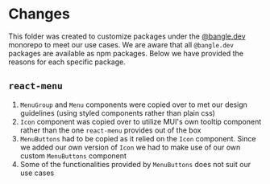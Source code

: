 # Changes

This folder was created to customize packages under the [@bangle.dev](https://github.com/bangle-io/bangle.dev) monorepo to meet our use cases. We are aware that all `@bangle.dev` packages are available as npm packages. Below we have provided the reasons for each specific package.

## `react-menu`

1. `MenuGroup` and `Menu` components were copied over to met our design guidelines (using styled components rather than plain css)
2. `Icon` component was copied over to utilize MUI's own tooltip component rather than the one `react-menu` provides out of the box
3. `MenuButtons` had to be copied as it relied on the `Icon` component. Since we added our own version of `Icon` we had to make use of our own custom `MenuButtons` component
4. Some of the functionalities provided by `MenuButtons` does not suit our use cases
